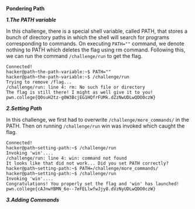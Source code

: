 **Pondering Path**

***1.The PATH variable***

In this challenge, there is a special shell variable, called PATH, that stores a bunch of directory paths in which the shell will search for programs corresponding to commands. On executing ```PATH=""``` command, we denote nothing to PATH which deletes the flag using rm command. Following this, we can run the command ```/challenge/run``` to get the flag. 

```
Connected!
hacker@path~the-path-variable:~$ PATH=""
hacker@path~the-path-variable:~$ /challenge/run
Trying to remove /flag...
/challenge/run: line 4: rm: No such file or directory
The flag is still there! I might as well give it to you!
pwn.college{Q0suH2tz-g0W3BcjEG1HQfrFUMk.dZzNwUDLwQDO0czW}
```

***2.Setting Path***

In this challenge, we first had to overwrite ```/challenge/more_commands/``` in the PATH. Then on running ```/challenge/run``` win was invoked which caught the flag.

```
Connected!
hacker@path~setting-path:~$ /challenge/run
Invoking 'win'....
/challenge/run: line 4: win: command not found
It looks like that did not work... Did you set PATH correctly?
hacker@path~setting-path:~$ PATH=/challenge/more_commands/
hacker@path~setting-path:~$ /challenge/run
Invoking 'win'....
Congratulations! You properly set the flag and 'win' has launched!
pwn.college{cAJnwYBMN_6o--7eFELlwfwJjy8.dVzNyUDLwQDO0czW}
```

***3.Adding Commands***

